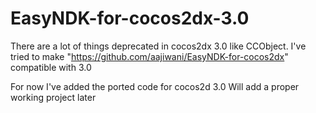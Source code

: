 EasyNDK-for-cocos2dx-3.0
========================

There are a lot of things deprecated in cocos2dx 3.0 like CCObject. I've tried to make "https://github.com/aajiwani/EasyNDK-for-cocos2dx" compatible with 3.0

For now I've added the ported code for cocos2d 3.0
Will add a proper working project later
